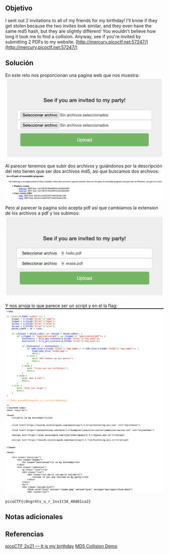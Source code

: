 ## Objetivo
I sent out 2 invitations to all of my friends for my birthday! I'll know if they get stolen because the two invites look similar, and they even have the same md5 hash, but they are slightly different! You wouldn't believe how long it took me to find a collision. Anyway, see if you're invited by submitting 2 PDFs to my website. [http://mercury.picoctf.net:57247/](http://mercury.picoctf.net:57247/)
## Solución
En este reto nos proporcionan una pagina web que nos muestra:
![It-is-my-Birthday](/imagenes/It-is-my-Birthday.png)


Al parecer tenemos que subir dos archivos y guiándonos por la descripción del reto tienen que ser dos archivos md5, asi que buscamos dos archivos:
![It-is-my-Birthday 2](/imagenes/It-is-my-Birthday(1).png)


Pero al parecer la pagina solo acepta pdf asi que cambiamos la extension de los archivos a pdf y los subimos:
![It-is-my-Birthday 3](/imagenes/It-is-my-Birthday(2).png)


Y nos arroja lo que parece ser un script y en el la flag:
![It-is-my-Birthday 4](/imagenes/It-is-my-Birthday(3).png)

```
picoCTF{c0ngr4ts_u_r_1nv1t3d_40d81ca2}
```
## Notas adicionales
## Referencias
[picoCTF 2o21 — It is my birthday](https://medium.com/@pr0f_41bu5/picoctf-2021-it-is-my-birthday-writeup-85bb22864500)
[MD5 Collision Demo](https://www.mscs.dal.ca/~selinger/md5collision/)

